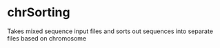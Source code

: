 # chrSorting
Takes mixed sequence input files and sorts out sequences into separate files based on chromosome 
